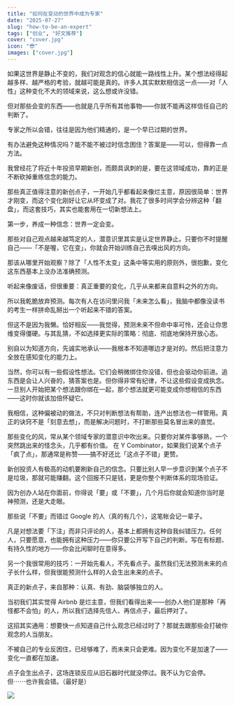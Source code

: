 ```yaml
---
title: "如何在变动的世界中成为专家"
date: "2025-07-27"
slug: "how-to-be-an-expert"
tags: ["创业", "好文推荐"]
cover: "cover.jpg"
icon: "😎"
images: ["cover.jpg"]
---
```

如果这世界是静止不变的，我们对观念的信心就能一路线性上升。某个想法经得起越多样、越严格的考验，就越可能是真的。许多人其实默默相信这一点——对「人性」这种变化不大的领域来说，这么想或许没错。



但对那些会变的东西——也就是几乎所有其他事物——你就不能再这样信任自己的判断了。



专家之所以会错，往往是因为他们精通的，是一个早已过期的世界。



有办法避免这种情况吗？能不能不被过时信念困住？答案是——可以，但得靠一点方法。



我曾经花了将近十年投资早期新创，而颇具讽刺的是，要在这领域成功，靠的正是不断砍掉重练信念的能力。



那些真正值得注意的新创点子，一开始几乎都看起来像烂主意，原因很简单：世界才刚变，而这个变化刚好让它从坏变成了对。我花了很多时间学会分辨这种「翻盘」，而这套技巧，其实也能套用在一切新想法上。



第一步，养成一种信念：世界一定会变。



那些对自己观点越来越笃定的人，潜意识里其实是认定世界静止。只要你不时提醒自己——「不是喔，它在变」，你就会开始训练自己去嗅出风的方向。



那该从哪里开始观察？除了「人性不太变」这条中等实用的原则外，很抱歉，变化这东西基本上没办法准确预测。



听起来像废话，但很重要：真正重要的变化，几乎从来都来自意料之外的方向。



所以我乾脆放弃预测。每次有人在访问里问我「未来怎么看」，我脑中都像没读书的考生一样拼命乱掰出一个听起来不错的答案。



但这不是因为我懒。恰好相反——我觉得，预测未来不但命中率可怜，还会让你思维变得僵硬。与其乱猜，不如选择更实际的策略：彻底、彻底地保持开放心态。



别自以为知道方向，先诚实地承认——我根本不知道哪边才是对的。然后把注意力全放在感知变化的能力上。



当然，你可以有一些假设性想法。它们会稍微绑住你没错，但也会驱动你前进。追东西是会让人兴奋的，猜答案也是。但你得非常有纪律，不让这些假设变成执念。
一旦别人开始把某个想法跟你绑在一起，那个想法就更可能变成你想相信的东西——这时你就该加倍怀疑它。



我相信，这种偏被动的做法，不只对判断想法有帮助，连产出想法也一样管用。真正的诀窍不是「刻意去想」，而是解决问题时，不打断那些莫名冒出来的直觉。



那些变化的风，常从某个领域专家的潜意识中吹出来。只要你对某件事够熟，一个突然跳出来的怪念头，几乎都有价值。
在 Y Combinator，如果我们说某个点子「疯了点」，那通常是称赞——搞不好还比「这点子不错」更赞。



新创投资人有极高的动机要刷新自己的信念。只要比别人早一步意识到某个点子不是垃圾，那就可能赚翻。这个回报不只是钱，更是你整个判断体系的现场验证。



因为创办人站在你面前，你得说「要」或「不要」，几个月后你就会知道你当时是神预测，还是大走眼。



那些说「不要」而错过 Google 的人（真的有几个），这笔帐会记一辈子。



凡是对想法要「下注」而非只评论的人，基本上都拥有这种自我纠错压力。任何人，只要愿意，也能拥有这种压力——你只要公开写下自己的判断。写在有标题、有持久性的地方——你会比闲聊时在意得多。



另一个我很常用的技巧：一开始先看人，不先看点子。虽然我们无法预测未来的点子长什么样，但我很能预测什么样的人会生出未来的点子。



真正的新点子，来自那种：认真、有劲、脑袋够独立的人。



当初我们其实觉得 Airbnb 是烂主意，但我们看得出来——创办人他们是那种「再怪都不会怕」的人，所以我们选择先信人、再信点子，最后押对了。



这招其实通用：想要快一点知道自己什么观念已经过时了？那就去跟那些会打破你观念的人当朋友。



不被自己的专业反困住，已经够难了，而未来只会更难。因为变化不是加速了——变化一直都在加速。



点子会生出点子，这场连锁反应从旧石器时代就没停过。我不认为它会停。
但⋯⋯也许我会错。（最好是）




![](https://prod-files-secure.s3.us-west-2.amazonaws.com/112d0858-5090-4d34-a606-b75eb8d65fd2/46476355-9cf3-4e99-9b7a-3531bc426380/1000202064.png?X-Amz-Algorithm=AWS4-HMAC-SHA256&X-Amz-Content-Sha256=UNSIGNED-PAYLOAD&X-Amz-Credential=ASIAZI2LB4665TI6IJ3Q%2F20250829%2Fus-west-2%2Fs3%2Faws4_request&X-Amz-Date=20250829T212822Z&X-Amz-Expires=3600&X-Amz-Security-Token=IQoJb3JpZ2luX2VjEGwaCXVzLXdlc3QtMiJHMEUCIQDD5h9ZiCcRkwzdCWLM0TE5KzD74j585HFLsoo3l5YvmAIgTBAFC2AJrL5yXQZDyJcR3CAfa2omqZ9f2QmlFvlmw2AqiAQIxf%2F%2F%2F%2F%2F%2F%2F%2F%2F%2FARAAGgw2Mzc0MjMxODM4MDUiDLqxDB%2BpXcS6u0tC2SrcA9ZQHVWyb4vtlJKp4S8DddYJpLdQaH6PhX1KLujd8UC1GuDfciClKYGZVCEa8e775qJRIvcqjKmJ22IX5DYs%2B5fHewetEm6sEKx%2BYrJyI65gVtz1QWO2cVvir%2BwfTBjMna87i4tK4rIUOhVqENwm92cqkn1T3pjfnBbNWt6hFrk%2BuI4sQMjHpbXdxwaf2nj8DMaHDgql2HQOnPC0dPoRm5RL21YQ1f85MKscxP%2Bym8WOS6DpQqiEmp2qV24e3dHH7j%2B25bxwvFMTv5UtU9DiMytXqOhsgmJ3m2BzDwHuO%2BcNSRANCo5AwoXuqVUbKkr7Jt9%2BaCi0YDA7Bg7mewZMiiYIVFUFbZhhTZqc%2BIQc%2B3HIHuo3UlM30ygbGnCM33VfNXbeF05qlpzQBzITXnCeKiyzm3Pe3sX%2FX2QRGqkLBtQ7NT0eFVg6oaLjDiLDRglfnDzphftkph8NrOOY9byLbjR0Eb7kpsyFfFl2xPTCZz97gFh1kIU8H4jGzQj9q3TA0Bo79LbBbA5YbVbdXOsIJPMzkwZq9RW3i0xFKav%2BGy5C7o05sH1vr1IMONPupBCogIWcqWqusjAZUOIaVUe8cCGkINdTJTU5SA9cPxOjp%2FNk%2Fit%2FrUGsiCTS%2Fq5LMKmSyMUGOqUBxn%2B9cxQPQ5v8NIcdc1qw3LMiVB3vLXKmK9sCC1RHGRal6PZcp9YhASKHBdnl3S5SONSAuV4FJDrzoJS3O6vyMiZWG0xYM%2B6%2BqUoOZY0fO2kpwZltL9Z2iwsbl39U%2Fv0VLQNiX3vxaU8N0WfExv%2FnOXIQMZ0HRyIVd%2FMuXaRIB5xuJs4OOPl4B9GpKsocbfGCq1PGpjofjxzH9BiR7Rc31lny%2BF7x&X-Amz-Signature=5a65d704e4f4890cf98362ea199bcca1faba3df5c7870f80048b855725318d03&X-Amz-SignedHeaders=host&x-amz-checksum-mode=ENABLED&x-id=GetObject)

